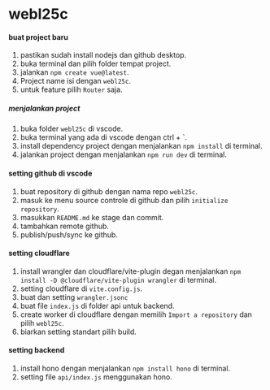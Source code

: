 # webl25c

#### buat project baru
1. pastikan sudah install nodejs dan github desktop.
2. buka terminal dan pilih folder tempat project.
3. jalankan `npm create vue@latest`.
4. Project name isi dengan `webl25c`.
5. untuk feature pilih `Router` saja.

##### menjalankan project
1. buka folder `webl25c` di vscode.
2. buka terminal yang ada di vscode dengan ctrl + `.
3. install dependency project dengan menjalankan `npm install` di terminal.
4. jalankan project dengan menjalankan `npm run dev` di terminal.

#### setting github di vscode
1. buat repository di github dengan nama repo `webl25c`.
2. masuk ke menu source controle di github dan pilih `initialize repository`.
3. masukkan `README.md` ke stage dan commit.
4. tambahkan remote github.
5. publish/push/sync ke github.

#### setting cloudflare
1. install wrangler dan cloudflare/vite-plugin degan menjalankan `npm install -D @cloudflare/vite-plugin wrangler` di terminal.
2. setting cloudflare di `vite.config.js`.
3. buat dan setting `wrangler.jsonc`
4. buat file `index.js` di folder api untuk backend.
5. create worker di cloudflare dengan memilih `Import a repository` dan pilih `webl25c`.
6. biarkan setting standart pilih build.

#### setting backend
1. install hono dengan menjalankan `npm install hono` di terminal.
2. setting file `api/index.js` menggunakan hono.
